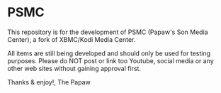 # PSMC
This repository is for the development of PSMC (Papaw's Son Media Center), a fork of XBMC/Kodi Media Center.

All items are still being developed and should only be used for testing purposes. Please do NOT post or link too Youtube, social media or any other web sites without gaining approval first.

Thanks & enjoy!,
The Papaw
